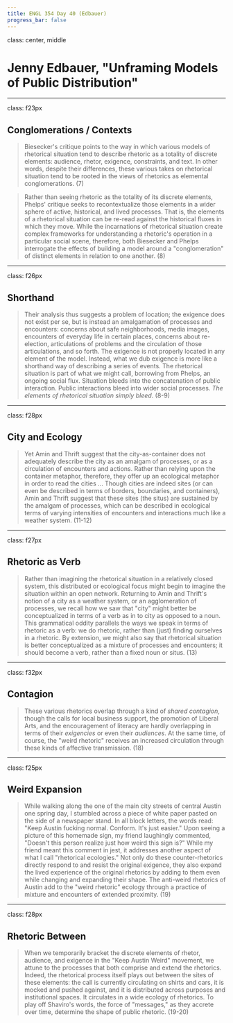 ```yaml
---
title: ENGL 354 Day 40 (Edbauer)
progress_bar: false
---
```

class: center, middle
# Jenny Edbauer, "Unframing Models of Public Distribution"
---
class: f23px
## Conglomerations / Contexts

> Biesecker's critique points to the way in which various models of rhetorical situation tend to describe rhetoric as a totality of discrete elements: audience, rhetor, exigence, constraints, and text. In other words, despite their differences, these various takes on rhetorical situation tend to be rooted in the views of rhetorics as elemental conglomerations. (7)

> Rather than seeing rhetoric as the totality of its discrete elements, Phelps' critique seeks to recontextualize those elements in a wider sphere of active, historical, and lived processes. That is, the elements of a rhetorical situation can be re-read against the historical fluxes in which they move. While the incarnations of rhetorical situation create complex frameworks for understanding a rhetoric's operation in a particular social scene, therefore, both Biesecker and Phelps interrogate the effects of building a model around a "conglomeration" of distinct elements in relation to one another. (8)
---
class: f26px
## Shorthand

> Their analysis thus suggests a problem of location; the exigence does not exist per se, but is instead an amalgamation of processes and encounters: concerns about safe neighborhoods, media images, encounters of everyday life in certain places, concerns about re-election, articulations of problems and the circulation of those articulations, and so forth. The exigence is not properly located in any element of the model. Instead, what we dub exigence is more like a shorthand way of describing a series of events. The rhetorical situation is part of what we might call, borrowing from Phelps, an ongoing social flux. Situation bleeds into the concatenation of public interaction. Public interactions bleed into wider social processes. *The elements of rhetorical situation simply bleed*. (8-9)
---
class: f28px
## City and Ecology

> Yet Amin and Thrift suggest that the city-as-container does not adequately describe the city as an amalgam of processes, or as a circulation of encounters and actions. Rather than relying upon the container metaphor, therefore, they offer up an ecological metaphor in order to read the cities ... Though cities are indeed sites (or can even be described in terms of borders, boundaries, and containers), Amin and Thrift suggest that these sites (the situs) are sustained by the amalgam of processes, which can be described in ecological terms of varying intensities of encounters and interactions much like a weather system. (11-12)

---
class: f27px
## Rhetoric as Verb

> Rather than imagining the rhetorical situation in a relatively closed system, this distributed or ecological focus might begin to imagine the situation within an open network. Returning to Amin and Thrift's notion of a city as a weather system, or an agglomeration of processes, we recall how we saw that "city" might better be conceptualized in terms of a verb as in to city as opposed to a noun. This grammatical oddity parallels the ways we speak in terms of rhetoric as a verb: we do rhetoric, rather than (just) finding ourselves in a rhetoric. By extension, we might also say that rhetorical situation is better conceptualized as a mixture of processes and encounters; it should become a verb, rather than a fixed noun or situs. (13)

---
class: f32px
## Contagion

> These various rhetorics overlap through a kind of *shared contagion*, though the calls for local business support, the promotion of Liberal Arts, and the encouragement of literacy are hardly overlapping in terms of their *exigencies* or even their *audiences*. At the same time, of course, the "weird rhetoric" receives an increased circulation through these kinds of affective transmission. (18)

---
class: f25px
## Weird Expansion

> While walking along the one of the main city streets of central Austin one spring day, I stumbled across a piece of white paper pasted on the side of a newspaper stand. In all block letters, the words read: "Keep Austin fucking normal. Conform. It's just easier." Upon seeing a picture of this homemade sign, my friend laughingly commented, "Doesn't this person realize just how weird this sign is?" While my friend meant this comment in jest, it addresses another aspect of what I call "rhetorical ecologies." Not only do these counter-rhetorics directly respond to and resist the original exigence, they also expand the lived experience of the original rhetorics by adding to them even while changing and expanding their shape. The anti-weird rhetorics of Austin add to the "weird rhetoric" ecology through a practice of mixture and encounters of extended proximity. (19)

---
class: f28px
## Rhetoric Between

> When we temporarily bracket the discrete elements of rhetor, audience, and exigence in the "Keep Austin Weird" movement, we attune to the processes that both comprise and extend the rhetorics. Indeed, the rhetorical process itself plays out between the sites of these elements: the call is currently circulating on shirts and cars, it is mocked and pushed against, and it is distributed across purposes and institutional spaces. It circulates in a wide ecology of rhetorics. To play off Shaviro's words, the force of "messages," as they accrete over time, determine the shape of public rhetoric. (19-20)